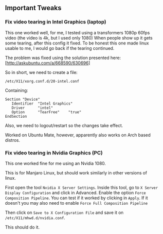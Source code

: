 ## Important Tweaks

### Fix video tearing in Intel Graphics (laptop)
This one worked well, for me, I tested using a transformers 1080p 60fps video (the video is 4k, but I used only 1080)
When people show up it gets some tearing, after this config it fixed. To be honest this one made linux usable to me, I would go back if the tearing continued.

The problem was fixed using the solution presented here:
[http://askubuntu.com/a/668590/630696]

So in short, we need to create a file:

`/etc/X11/xorg.conf.d/20-intel.conf`

Containing:
```
Section "Device"
   Identifier  "Intel Graphics"
   Driver      "intel"
   Option      "TearFree"    "true"
EndSection
```

Also, we need to logout/restart so the changes take effect.

Worked on Ubuntu Mate, however, apparently also works on Arch based distros.

### Fix video tearing in Nvidia Graphics (PC)
This one worked fine for me using an Nvidia 1080.

This is for Manjaro Linux, but should work similarly in other versions of linux.

First open the tool `Nvidia X Server Settings`. Inside this tool, go to `X Server Display Configuration` and click in Advanced.
Enable the option `Force Composition Pipeline`. You can test if it worked by clicking in `Apply`. If it doesn't you may also need to enable `Force Full Composition Pipeline`

Then click on `Save to X Configuration File` and save it on `/etc/X11/mhwd.d/nvidia.conf`.

This should do it.

